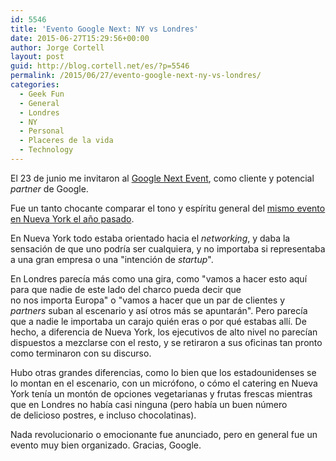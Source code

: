 ```yaml
---
id: 5546
title: 'Evento Google Next: NY vs Londres'
date: 2015-06-27T15:29:56+00:00
author: Jorge Cortell
layout: post
guid: http://blog.cortell.net/es/?p=5546
permalink: /2015/06/27/evento-google-next-ny-vs-londres/
categories:
  - Geek Fun
  - General
  - Londres
  - NY
  - Personal
  - Placeres de la vida
  - Technology
---
```

El 23 de junio me invitaron al <a href="https://cloudplatformonline.com/NEXT_Google_Cloud_Platform_Experience_London.html" target="_blank">Google Next Event</a>, como cliente y potencial _partner_ de Google.

Fue un tanto chocante comparar el tono y espíritu general del [mismo evento en Nueva York el año pasado](http://blog.cortell.net/es/2014/05/14/invitado-por-google-a-la-presentacion-de-google-cloud-platform/).

En Nueva York todo estaba orientado hacia el _networking_, y daba la sensación de que uno podría ser cualquiera, y no importaba si representaba a una gran empresa o una "intención de _startup_".

En Londres parecía más como una gira, como "vamos a hacer esto aquí para que nadie de este lado del charco pueda decir que no nos importa Europa" o "vamos a hacer que un par de clientes y _partners_ suban al escenario y así otros más se apuntarán". Pero parecía que a nadie le importaba un carajo quién eras o por qué estabas allí. De hecho, a diferencia de Nueva York, los ejecutivos de alto nivel no parecían dispuestos a mezclarse con el resto, y se retiraron a sus oficinas tan pronto como terminaron con su discurso.

Hubo otras grandes diferencias, como lo bien que los estadounidenses se lo montan en el escenario, con un micrófono, o cómo el catering en Nueva York tenía un montón de opciones vegetarianas y frutas frescas mientras que en Londres no había casi ninguna (pero había un buen número de delicioso postres, e incluso chocolatinas).

Nada revolucionario o emocionante fue anunciado, pero en general fue un evento muy bien organizado. Gracias, Google.